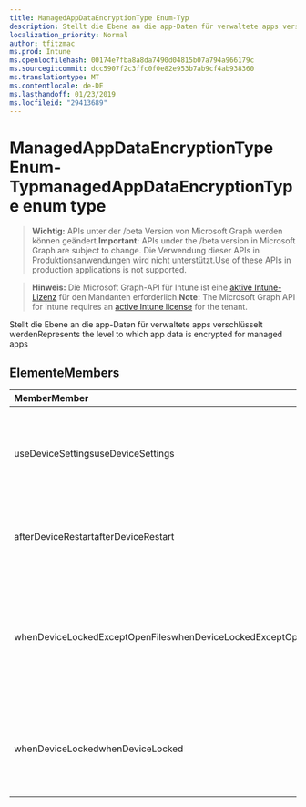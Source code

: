 ```yaml
---
title: ManagedAppDataEncryptionType Enum-Typ
description: Stellt die Ebene an die app-Daten für verwaltete apps verschlüsselt werden
localization_priority: Normal
author: tfitzmac
ms.prod: Intune
ms.openlocfilehash: 00174e7fba8a8da7490d04815b07a794a966179c
ms.sourcegitcommit: dcc5907f2c3ffc0f0e82e953b7ab9cf4ab938360
ms.translationtype: MT
ms.contentlocale: de-DE
ms.lasthandoff: 01/23/2019
ms.locfileid: "29413689"
---
```

# <a name="managedappdataencryptiontype-enum-type"></a><span data-ttu-id="b2792-103">ManagedAppDataEncryptionType Enum-Typ</span><span class="sxs-lookup"><span data-stu-id="b2792-103">managedAppDataEncryptionType enum type</span></span>

> <span data-ttu-id="b2792-104">**Wichtig:** APIs unter der /beta Version von Microsoft Graph werden können geändert.</span><span class="sxs-lookup"><span data-stu-id="b2792-104">**Important:** APIs under the /beta version in Microsoft Graph are subject to change.</span></span> <span data-ttu-id="b2792-105">Die Verwendung dieser APIs in Produktionsanwendungen wird nicht unterstützt.</span><span class="sxs-lookup"><span data-stu-id="b2792-105">Use of these APIs in production applications is not supported.</span></span>

> <span data-ttu-id="b2792-106">**Hinweis:** Die Microsoft Graph-API für Intune ist eine [aktive Intune-Lizenz](https://go.microsoft.com/fwlink/?linkid=839381) für den Mandanten erforderlich.</span><span class="sxs-lookup"><span data-stu-id="b2792-106">**Note:** The Microsoft Graph API for Intune requires an [active Intune license](https://go.microsoft.com/fwlink/?linkid=839381) for the tenant.</span></span>

<span data-ttu-id="b2792-107">Stellt die Ebene an die app-Daten für verwaltete apps verschlüsselt werden</span><span class="sxs-lookup"><span data-stu-id="b2792-107">Represents the level to which app data is encrypted for managed apps</span></span>

## <a name="members"></a><span data-ttu-id="b2792-108">Elemente</span><span class="sxs-lookup"><span data-stu-id="b2792-108">Members</span></span>
|<span data-ttu-id="b2792-109">Member</span><span class="sxs-lookup"><span data-stu-id="b2792-109">Member</span></span>|<span data-ttu-id="b2792-110">Wert</span><span class="sxs-lookup"><span data-stu-id="b2792-110">Value</span></span>|<span data-ttu-id="b2792-111">Beschreibung</span><span class="sxs-lookup"><span data-stu-id="b2792-111">Description</span></span>|
|:---|:---|:---|
|<span data-ttu-id="b2792-112">useDeviceSettings</span><span class="sxs-lookup"><span data-stu-id="b2792-112">useDeviceSettings</span></span>|<span data-ttu-id="b2792-113">0</span><span class="sxs-lookup"><span data-stu-id="b2792-113">0</span></span>|<span data-ttu-id="b2792-114">App-Daten werden verschlüsselt basierend auf die Standardeinstellungen auf dem Gerät.</span><span class="sxs-lookup"><span data-stu-id="b2792-114">App data is encrypted based on the default settings on the device.</span></span>|
|<span data-ttu-id="b2792-115">afterDeviceRestart</span><span class="sxs-lookup"><span data-stu-id="b2792-115">afterDeviceRestart</span></span>|<span data-ttu-id="b2792-116">1</span><span class="sxs-lookup"><span data-stu-id="b2792-116">1</span></span>|<span data-ttu-id="b2792-117">App-Daten werden verschlüsselt, wenn das Gerät neu gestartet wird.</span><span class="sxs-lookup"><span data-stu-id="b2792-117">App data is encrypted when the device is restarted.</span></span>|
|<span data-ttu-id="b2792-118">whenDeviceLockedExceptOpenFiles</span><span class="sxs-lookup"><span data-stu-id="b2792-118">whenDeviceLockedExceptOpenFiles</span></span>|<span data-ttu-id="b2792-119">2</span><span class="sxs-lookup"><span data-stu-id="b2792-119">2</span></span>|<span data-ttu-id="b2792-120">App-Daten, die diese Richtlinie zugeordnet werden verschlüsselt, wenn das Gerät, mit Ausnahme von Daten in Dateien gesperrt ist, die geöffnet sind</span><span class="sxs-lookup"><span data-stu-id="b2792-120">App data associated with this policy is encrypted when the device is locked, except data in files that are open</span></span>|
|<span data-ttu-id="b2792-121">whenDeviceLocked</span><span class="sxs-lookup"><span data-stu-id="b2792-121">whenDeviceLocked</span></span>|<span data-ttu-id="b2792-122">3</span><span class="sxs-lookup"><span data-stu-id="b2792-122">3</span></span>|<span data-ttu-id="b2792-123">App-Daten, die diese Richtlinie zugeordnet werden verschlüsselt, wenn das Gerät gesperrt ist</span><span class="sxs-lookup"><span data-stu-id="b2792-123">App data associated with this policy is encrypted when the device is locked</span></span>|





